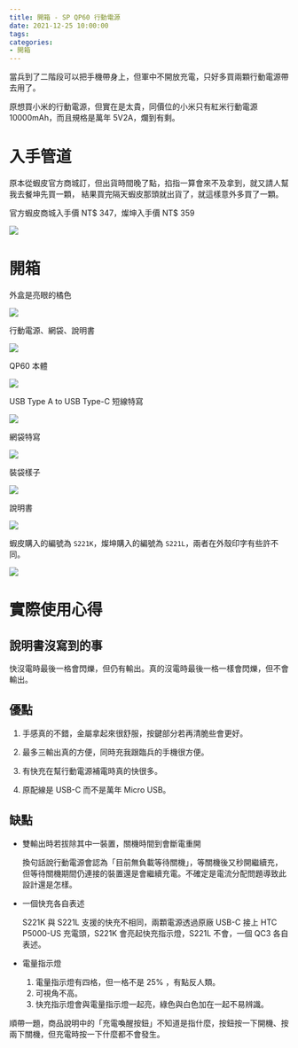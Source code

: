 ```yaml
---
title: 開箱 - SP QP60 行動電源
date: 2021-12-25 10:00:00
tags:
categories:
- 開箱
---
```

當兵到了二階段可以把手機帶身上，但軍中不開放充電，只好多買兩顆行動電源帶去用了。
<!--more-->
原想買小米的行動電源，但實在是太貴，同價位的小米只有紅米行動電源 10000mAh，而且規格是萬年 5V2A，爛到有剩。

# 入手管道

原本從蝦皮官方商城訂，但出貨時間晚了點，掐指一算會來不及拿到，就又請人幫我去餐坤先買一顆，
結果買完隔天蝦皮那頭就出貨了，就這樣意外多買了一顆。

官方蝦皮商城入手價 NT$ 347，燦坤入手價 NT$ 359

![](https://bnz05pap001files.storage.live.com/y4mFqhU2EQ5ALPdfNgwkYpdp3NsLZStxzCCFJ_9NyLRQznoGAIo32utOr1snx9IxOI65F849-4CR1lLCJZOLLaFn1M0PO723U5s5QjbF-9KUsW5kiFpkQ9OsrQhKiOyekfijSXC36gKz3iOM0PzA5mDWpyM1lpsyFnoBiiJDfpdUQJRuLb6xZpsbKkligJbGUZl?width=1976&height=628&cropmode=none)

# 開箱
外盒是亮眼的橘色

![](https://bnz05pap001files.storage.live.com/y4mrY8uQuatChT-VYzF_Y9xv_UWD-vcC4EYF2Uy9oGzZqIXi_VHJH73jc4wCF7-GnPqqQKF7ZgHMB0G8Z4Rrm78kvMbx2M7c014ocnICNAjlxqNpSQY-HD_IWkA8yPt4HPcakeHO3HFzqpTRn3YX0xZqjsdL6fOJNVkBPKbZzNDKTxwY1DphAPVbqQ_DWBwZos1?width=3000&height=2000&cropmode=none)

行動電源、網袋、說明書

![](https://bnz05pap001files.storage.live.com/y4m0JRMLghkhYRjrxCzwvJKP7N0eIiDuwqxFSdQWizQoAF32gr0z_c0qMtmreo_aGVbIVpc9tNEr7moh4ch0U7gfn199vUlqcnboSNDu85vcBhHqHzqtIIBdDEYcTAKWw4-ncNuA4eNOIqpH_1owddzNcsfQUeV4z80VqHQNDp8JmurELAIgqe9vcbgvFZSGX4l?width=3000&height=2000&cropmode=none)

QP60 本體

![](https://bnz05pap001files.storage.live.com/y4mOyRCMuArqErttdQbi3ER9xoq5snHeEZlikYPbanfSU2b72n9iqsM-VKviH2Uye9uSqVs2G2szjUzYOPvAECKZkSOwk9a0Q3P8psUBXJDHttSfGdEGD4jHPN3u7CkHDVIIviESf0sxbkagPthLRWZHCGdL4tO36HpVJ__XdF6cKeF62s-9dhnjuPIGr4Ovogs?width=3000&height=2000&cropmode=none)

USB Type A to USB Type-C 短線特寫

![](https://bnz05pap001files.storage.live.com/y4m_CtIgX4mgpCvS_YV-haXMWIiX9wvA2QQNZK9cKyC0G0sg6nSR2sLbiAaJjifH-kIIQqciDb9IK0pDTmkmJW01yglLd1gTszM306jcKF614J7gY4SbdDSKPq3rSZBKOJim8IJay0FNn_N249UpdbAVhWBv3T42dhETHhIDw5nzJGuV_ZOzrZvmUD3xGRR1ku1?width=2916&height=1601&cropmode=none)

網袋特寫

![](https://bnz05pap001files.storage.live.com/y4mXMODtVqzT0PDC4QZJaOrhxL1mK5YPLvNLChj27N97Hdf9YXZ7wgSguNlJ3YbMwG8tgtSb_9RlmsarhtgcoYg29AAZHVzSVWmktcY9H5nZ8gMe7mvyeKbIq-NHfJ_qvOA0RqjrnnPArYxg8GbJ2qApgYa9MY8VJ9kBi0X1evh81FOuAI3NaJY3p4u2qpYzPSW?width=5653&height=2000&cropmode=none)

裝袋樣子

![](https://bnz05pap001files.storage.live.com/y4mh3M1FclfGgcuIy3ySDmiCHeGiioowPD0A4dj22xWj1_bgZuzGgcuG-l71wWs6vDNH0LnTUM6zULAkE53iziaQQvIyNk9gbUyJ_cjtWTmU25IHNASaVAPN71dVAzWWorobT78qAS3WOgJ22r43UtKblKxtx_3HI8hzHSQYvKBnCVb3i-T3vlGt36YqalBG-Ih?width=2762&height=2762&cropmode=none)

說明書

![](https://bnz05pap001files.storage.live.com/y4mfMUQDnheQLpbn6HPEpu0YkKWWxhsyvUwLFQ1HZsl1okesGM5NZoqplJJiOP3VhvEpRvJ-GmyQ-4i4xQk3bhKXguXQOVcqXAIOo0HPv6o3WlDIs6rF-8atJ3Pe0qDUH4E1WhVvO9y3fjNA_fbBZm0G_Q_Xb5l34uU0DSyebVJXfptFpHm-Pazlj9HYBv-a70u?width=3754&height=1500&cropmode=none)

蝦皮購入的編號為 `S221K`，燦坤購入的編號為 `S221L`，兩者在外殼印字有些許不同。

![](https://bnz05pap001files.storage.live.com/y4mWmvNbsn9W064KleNFyn5as5zieThugCQR8xrNCx5rlGnncu5FDLrVZejagqcsqyYJgWW8I_L197rNYy_uS-vZSQfLEGEXwyvoMix0wFqvQ6GujHVmuTELRJ76TJaKSKwWxCcLhnxb5ejU8Vq5nEafK6tXvc3km0NFl3jZ3kQR0YhiJErhaf7Ll_1JNCeZzKT?width=2243&height=1676&cropmode=none)

# 實際使用心得

## 說明書沒寫到的事

快沒電時最後一格會閃爍，但仍有輸出。真的沒電時最後一格一樣會閃爍，但不會輸出。

## 優點

1. 手感真的不錯，金屬拿起來很舒服，按鍵部分若再清脆些會更好。

2. 最多三輸出真的方便，同時充我跟臨兵的手機很方便。

3. 有快充在幫行動電源補電時真的快很多。

4. 原配線是 USB-C 而不是萬年 Micro USB。

## 缺點


- 雙輸出時若拔除其中一裝置，關機時間到會斷電重開

    換句話說行動電源會認為「目前無負載等待關機」，等關機後又秒開繼續充，但等待關機期間仍連接的裝置還是會繼續充電。不確定是電流分配問題導致此設計還是怎樣。

- 一個快充各自表述

    S221K 與 S221L 支援的快充不相同，兩顆電源透過原廠 USB-C 接上 HTC P5000-US 充電頭，S221K 會亮起快充指示燈，S221L 不會，一個 QC3 各自表述。


- 電量指示燈
    1. 電量指示燈有四格，但一格不是 25% ，有點反人類。
    2. 可視角不高。
    3. 快充指示燈會與電量指示燈一起亮，綠色與白色加在一起不易辨識。


順帶一題，商品說明中的「充電喚醒按鈕」不知道是指什麼，按鈕按一下開機、按兩下關機，但充電時按一下什麼都不會發生。